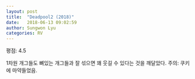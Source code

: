 ```yaml
---
layout: post
title:  "Deadpool2 (2018)"
date:   2018-06-13 09:02:59
author: Sungwon Lyu
categories: RV
---
```


평점: 4.5

1차원 개그들도 뼈있는 개그들과 잘 섞으면 꽤 웃길 수 있다는 것을 깨달았다. 
주의: 쿠키에 마약들었음.